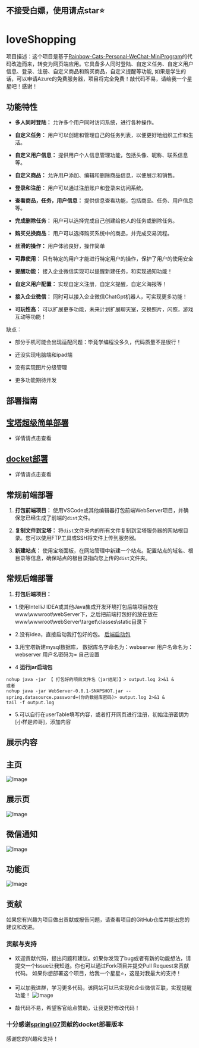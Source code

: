 ## 不接受白嫖，使用请点star⭐
# loveShopping

项目描述：这个项目是基于[Rainbow-Cats-Personal-WeChat-MiniProgram](https://github.com/UxxHans/Rainbow-Cats-Personal-WeChat-MiniProgram)的代码改造而来，转变为网页端应用。它具备多人同时登陆、自定义任务、自定义用户信息、登录、注册、自定义商品和购买商品，自定义提醒等功能,
如果是学生的话，可以申请Azure的免费服务器，项目将完全免费！敲代码不易，请给我一个星星吧！感谢！

## 功能特性

- **多人同时登陆：** 允许多个用户同时访问系统，进行各种操作。

- **自定义任务：** 用户可以创建和管理自己的任务列表，以便更好地组织工作和生活。

- **自定义用户信息：** 提供用户个人信息管理功能，包括头像、昵称、联系信息等。

- **自定义商品：** 允许用户添加、编辑和删除商品信息，以便展示和销售。

- **登录和注册：** 用户可以通过注册账户和登录来访问系统。

- **查看商品，任务，用户信息：** 提供信息查看功能，包括商品、任务、用户信息等。

- **完成删除任务：** 用户可以选择完成自己创建给他人的任务或删除任务。
  
- **购买兑换商品：** 用户可以选择购买系统中的商品，并完成交易流程。

- **丝滑的操作：** 用户体验良好，操作简单

- **可靠使用：** 只有特定的用户才能进行特定用户的操作，保护了用户的使用安全

- **提醒功能：** 接入企业微信实现可以提醒新建任务，和实现通知功能！

- **自定义用户配置：** 实现自定义注册，自定义提醒，自定义海报等！

- **接入企业微信：** 同时可以接入企业微信ChatGpt机器人，可实现更多功能！

- **可玩性高：** 可以扩展更多功能，未来计划扩展聊天室，交换照片，闪照，游戏互动等功能！


缺点：
- 部分手机可能会出现适配问题：毕竟学编程没多久，代码质量不是很行！

- 还没实现电脑端和ipad端

- 没有实现图片分级管理

- 更多功能期待开发

## 部署指南

## [宝塔超级简单部署](https://github.com/Yanyutin753/shop-task-forlovers/tree/main/simpleDeploy/)
- 详情请点击查看

## [docket部署](https://github.com/Yanyutin753/shop-task-forlovers/tree/main/Docker-love/)
- 详情请点击查看

## 常规前端部署

1. **打包前端项目：** 使用VSCode或其他编辑器打包前端WebServer项目，并确保您已经生成了前端的`dist`文件。

2. **复制文件到宝塔：** 将`dist`文件夹内的所有文件复制到宝塔服务器的网站根目录。您可以使用FTP工具或SSH将文件上传到服务器。

3. **新建站点：** 使用宝塔面板，在网站管理中新建一个站点。配置站点的域名、根目录等信息，确保站点的根目录指向您上传的`dist`文件夹。

## 常规后端部署

1. **打包后端项目：**
- 1.使用IntelliJ IDEA或其他Java集成开发环境打包后端项目放在www\wwwroot\webServer下，之后把前端打包好的放在放在www\wwwroot\webServer\target\classes\static目录下

- 2.没有idea，直接启动我打包好的包。 [后端启动包](https://github.com/Yanyutin753/shop-task-forlovers/blob/main/simpleDeploy/WebServer-0.0.1-SNAPSHOT.jar)

- 3.用宝塔新建mysql数据库，
数据库名字命名为：webserver
用户名命名为：webserver
用户名密码为= 自己设置

- 4 **运行jar启动包** 
```
nohup java -jar 【 打包好的项目文件名（jar结尾）】> output.log 2>&1 &
或者
nohup java -jar WebServer-0.0.1-SNAPSHOT.jar --spring.datasource.password=(你的数据库密码)> output.log 2>&1 &
tail -f output.log
```

- 5.可以自行在userTable填写内容，或者打开网页进行注册，初始注册密钥为[小样是帅哥]，添加内容


## 展示内容

## 主页
![Image](image/home.jpg)

## 展示页
![Image](image/display.jpg)

## 微信通知
![Image](image/notice.jpg)

## 功能页
![Image](image/function.jpg)



## 贡献

如果您有兴趣为项目做出贡献或报告问题，请查看项目的GitHub仓库并提出您的建议和改进。

### 贡献与支持
- 欢迎贡献代码，提出问题和建议。如果你发现了bug或者有新的功能想法，请提交一个Issue让我知道。你也可以通过Fork项目并提交Pull Request来贡献代码。 如果你想部署这个项目，给我一个星星⭐，这是对我最大的支持！
- 可以加我进群，学习更多代码，该网站可以已实现和企业微信互联，实现提醒功能！
![Image](image/my.jpg)

- 敲代码不易，希望客官给点赞助，让我更好修改代码！
  
### 十分感谢[springli07](https://github.com/springli07)贡献的docket部署版本
感谢您的兴趣和支持！

